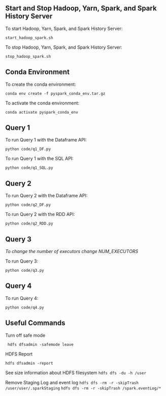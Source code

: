 ## Start and Stop Hadoop, Yarn, Spark, and Spark History Server

To start Hadoop, Yarn, Spark, and Spark History Server:

```start_hadoop_spark.sh```

To stop Hadoop, Yarn, Spark, and Spark History Server:

```stop_hadoop_spark.sh```

## Conda Environment

To create the conda environment:

```conda env create -f pyspark_conda_env.tar.gz```

To activate the conda environment:

```conda activate pyspark_conda_env```

## Query 1 

To run Query 1 with the Dataframe API:

```python code/q1_DF.py```

To run Query 1 with the SQL API:

```python code/q1_SQL.py```

## Query 2 

To run Query 2 with the Dataframe API:

```python code/q2_DF.py```

To run Query 2 with the RDD API:

```python code/q2_RDD.py```

## Query 3 

*To change the number of executors change NUM_EXECUTORS*

To run Query 3:

```python code/q3.py```

## Query 4 

To run Query 4:

```python code/q4.py```

## Useful Commands 

Turn off safe mode 

``` hdfs dfsadmin -safemode leave```

HDFS Report

 ```hdfs dfsadmin -report```

See size information about HDFS filesystem
 ```hdfs dfs -du -h /user```

Remove Staging Log and event log
```hdfs dfs -rm -r -skipTrash /user/user/.sparkStaging```
```hdfs dfs -rm -r -skipTrash /spark.eventLog/*```
